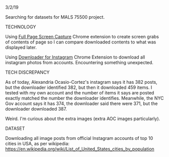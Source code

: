 3/2/19

Searching for datasets for MALS 75500 project.

TECHNOLOGY

Using [Full Page Screen Capture](https://chrome.google.com/webstore/detail/full-page-screen-capture/fdpohaocaechififmbbbbbknoalclacl/related?hl=en) Chrome extension to create screen grabs of contents of page so I can compare downloaded contents to what was displayed later.

Using [Downloader for Instagram](https://chrome.google.com/webstore/detail/downloader-for-instagram/olkpikmlhoaojbbmmpejnimiglejmboe/related) Chrome Extension to download all instagram photos from accounts. Encountering something unexpected.


TECH DISCREPANCY

As of today, Alexandria Ocasio-Cortez's instagram says it has 382 posts, but the downloader identified 382, but then it downloaded 459 items. I tested with my own account and the number of items it says are posted exactly matched the number the downloader identifies. Meanwhile, the NYC Gov account says it has 374, the downloader said there were 371, but the downloader downloaded 387.

Weird. I'm curious about the extra images (extra AOC images particularly). 


DATASET

Downloading all image posts from official Instagram accounts of top 10 cities in USA, as per wikipedia:
https://en.wikipedia.org/wiki/List_of_United_States_cities_by_population
